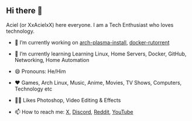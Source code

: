 ## Hi there 👋

Aciel (or XxAcielxX) here everyone. I am a Tech Enthusiast who loves technology.

- 🔭 I’m currently working on [arch-plasma-install](https://github.com/XxAcielxX/arch-plasma-install), [docker-rutorrent](https://github.com/XxAcielxX/docker-rutorrent)

- 🌱 I’m currently learning Learning Linux, Home Servers, Docker, GitHub, Networking, Home Automation

- 😄 Pronouns:  He/Him

- ♥️ Games, Arch Linux, Music, Anime, Movies, TV Shows, Computers, Technology etc

- 👍🏼 Likes Photoshop, Video Editing & Effects

- 📫 How to reach me: [X](https://twitter.com/acielgaming), [Discord](https://discord.com/users/acielgaming), [Reddit](https://www.reddit.com/user/XxAcielxX), [YouTube](https://youtube.com/AcielGamingTech)

<!--
**XxAcielxX/XxAcielxX** is a ✨ _special_ ✨ repository because its `README.md` (this file) appears on your GitHub profile.

Here are some ideas to get you started:

- 👯 I’m looking to collaborate on ...
- 🤔 I’m looking for help with ...
- 💬 Ask me about ...
- 📫 How to reach me: ...
- ⚡ Fun fact: ...
-->
